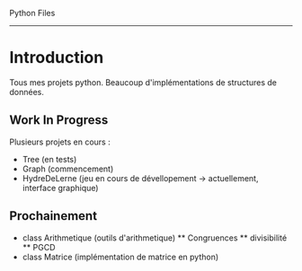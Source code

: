 Python Files
*********************

Introduction
==

Tous mes projets python. Beaucoup d'implémentations de structures de données.

Work In Progress
- 

Plusieurs projets en cours :
* Tree (en tests)
* Graph (commencement)
* HydreDeLerne (jeu en cours de dévellopement -> actuellement, interface graphique)


Prochainement
-
* class Arithmetique (outils d'arithmetique)
** Congruences
** divisibilité
** PGCD
* class Matrice (implémentation de matrice en python)


